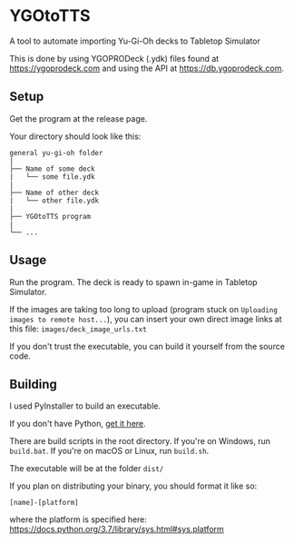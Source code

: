 # YGOtoTTS

A tool to automate importing Yu-Gi-Oh decks to Tabletop Simulator

This is done by using YGOPRODeck (.ydk) files found at <https://ygoprodeck.com> and using the API at <https://db.ygoprodeck.com>.


## Setup

Get the program at the release page.

Your directory should look like this:

```
general yu-gi-oh folder
|
├── Name of some deck
|   └── some file.ydk
|
├── Name of other deck
|   └── other file.ydk
|
├── YGOtoTTS program
|
└── ...
```

## Usage

Run the program. The deck is ready to spawn in-game in Tabletop Simulator.

If the images are taking too long to upload (program stuck on `Uploading images to remote host...`),
you can insert your own direct image links at this file: `images/deck_image_urls.txt`

If you don't trust the executable, you can build it yourself from the source code.

## Building

I used PyInstaller to build an executable.

If you don't have Python, [get it here](https://www.python.org/).

There are build scripts in the root directory. 
If you're on Windows, run `build.bat`. 
If you're on macOS or Linux, run `build.sh`.

The executable will be at the folder `dist/`

If you plan on distributing your binary, you should format it like so:
```
[name]-[platform]
```
where the platform is specified here: https://docs.python.org/3.7/library/sys.html#sys.platform